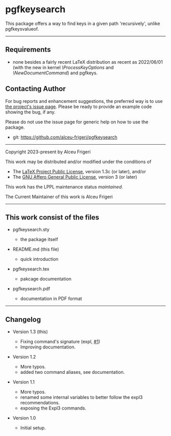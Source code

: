 pgfkeysearch
==========

This package offers a way to find keys in a given path 'recursively', unlike pgfkeysvalueof.

--------------

## Requirements
* none besides a fairly recent LaTeX distribution as recent as 2022/06/01
(with the new in kernel *\ProcessKeyOptions* and *\NewDocumentCommand*)
and pgfkeys.


## Contacting Author

For bug reports and enhancement suggestions, the preferred way is to use
[the project's issue page](https://github.com/alceu-frigeri/pgfkeysearch/issues).
Please be ready to provide an example code showing the bug, if any.

Please do not use the issue page for generic help on how to use the package.

* git: https://github.com/alceu-frigeri/pgfkeysearch

-------------
Copyright 2023-present by Alceu Frigeri

 This work may be distributed and/or modified under the
 conditions of

 * The [LaTeX Project Public License](http://www.latex-project.org/lppl.txt), version 1.3c (or later), and/or
 * The [GNU Affero General Public License](https://www.gnu.org/licenses/agpl-3.0.html), version 3 (or later)

This work has the LPPL maintenance status *maintained*.

The Current Maintainer of this work is Alceu Frigeri

-------------
## This work consist of the files

* pgfkeysearch.sty
    - the package itself

* README.md  (this file)
    - quick introduction

* pgfkeysearch.tex
    - pakcage documentation
* pgfkeysearch.pdf
    - documentation in PDF format
    
-------------

## Changelog

* Version 1.3 (this)
    - Fixing command's signature (expl, [#1](https://github.com/alceu-frigeri/pgfkeysearch/issues/1))
    - Improving documentation.

* Version 1.2
    - More typos.
    - added two command aliases, see documentation.

* Version 1.1
    - More typos.
    - renamed some internal variables to better follow the expl3 recommendations. 
    - exposing the Expl3 commands.

* Version 1.0
    - Initial setup.
